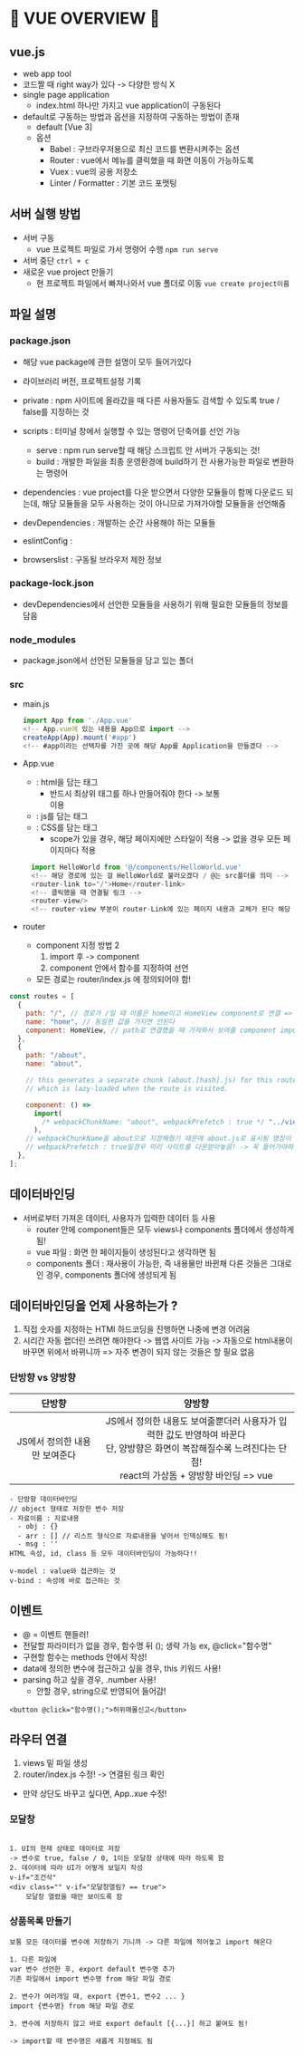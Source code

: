 # :star2: VUE OVERVIEW :star2:

## **vue.js**

- web app tool
- 코드짤 때 right way가 있다 -> 다양한 방식 X
- single page application
  - index.html 하나만 가지고 vue application이 구동된다
- default로 구동하는 방법과 옵션을 지정하여 구동하는 방법이 존재
  - default [Vue 3]
  - 옵션
    - Babel : 구브라우저용으로 최신 코드를 변환시켜주는 옵션
    - Router : vue에서 메뉴를 클릭했을 때 화면 이동이 가능하도록
    - Vuex : vue의 공용 저장소
    - Linter / Formatter : 기본 코드 포맷팅

## **서버 실행 방법**

- 서버 구동
  - vue 프로젝트 파일로 가서 명령어 수행
    `npm run serve`
- 서버 중단
  `ctrl + c`
- 새로운 vue project 만들기
  - 현 프로젝트 파일에서 빠져나와서 vue 폴더로 이동
    `vue create project이름`

## **파일 설명**

### **package.json**

- 해당 vue package에 관한 설명이 모두 들어가있다
- 라이브러리 버전, 프로젝트설정 기록

- private : npm 사이트에 올라갔을 때 다른 사용자들도 검색할 수 있도록 true / false를 지정하는 것
- scripts : 터미널 창에서 실행할 수 있는 명령어 단축어를 선언 가능
  - serve : npm run serve할 때 해당 스크립트 안 서버가 구동되는 것!
  - build : 개발한 파일을 최종 운영환경에 build하기 전 사용가능한 파일로 변환하는 명령어
- dependencies : vue project를 다운 받으면서 다양한 모듈들이 함께 다운로드 되는데, 해당 모듈들을 모두 사용하는 것이 아니므로 가져가야할 모듈들을 선언해줌
- devDependencies : 개발하는 순간 사용해야 하는 모듈들
- eslintConfig :
- browserslist : 구동될 브라우저 제한 정보

### **package-lock.json**

- devDependencies에서 선언한 모듈들을 사용하기 위해 필요한 모듈들의 정보를 담음

### **node_modules**

- package.json에서 선언된 모듈들을 담고 있는 폴더

### **src**

- main.js

  ```js
  import App from './App.vue'
  <!-- App.vue에 있는 내용을 App으로 import -->
  createApp(App).mount('#app')
  <!-- #app이라는 선택자를 가진 곳에 해당 App를 Application을 만들겠다 -->
  ```

- App.vue

  - <template></template> : html을 담는 태그
    - 반드시 최상위 태그를 하나 만들어줘야 한다 -> 보통 <div></div> 이용
  - <script></script> : js를 담는 태그
  - <style></style> : CSS를 담는 태그
    - scope가 있을 경우, 해당 페이지에만 스타일이 적용 -> 없을 경우 모든 페이지마다 적용

  ```js
    import HelloWorld from '@/components/HelloWorld.vue'
    <!-- 해당 경로에 있는 걸 HelloWorld로 불러오겠다 / @는 src폴더를 의미 -->
    <router-link to="/">Home</router-link>
    <!-- 클릭했을 때 연결될 링크 -->
    <router-view/>
    <!-- router-view 부분이 router-Link에 있는 페이지 내용과 교체가 된다 해당 부분 외에 다른 부분들은 모두 동일하게 된다-->
  ```

- router
  - component 지정 방법 2
    1. import 후 -> component
    2. component 안에서 함수를 지정하여 선언
  - 모든 경로는 router/index.js 에 정의되어야 함!

```js
const routes = [
  {
    path: "/", // 경로가 /일 때 이름은 home이고 HomeView component로 연결 => router-link to와 동일하게 연결해줘야 한다
    name: "home", // 동일한 값을 가지면 안된다
    component: HomeView, // path로 연결했을 때 가져와서 보여줄 component import 해온 주소 -> 해당 경로에 파일 존재
  },
  {
    path: "/about",
    name: "about",

    // this generates a separate chunk (about.[hash].js) for this route
    // which is lazy-loaded when the route is visited.

    component: () =>
      import(
        /* webpackChunkName: "about", webpackPrefetch : true */ "../views/AboutView.vue"
      ),
    // webpackChunkName을 about으로 지정해줬기 때문에 about.js로 표시됨 명칭이 바뀜!
    // webpackPrefetch : true일경우 미리 사이트를 다운받아놓음! -> 꼭 들어가야하는 사이트, 들어갈 확률이 높거나 부하가 걸리는 사이트라면 미리 받아놓아 시가을 단축하는 것이 좋음
  },
];
```

## **데이터바인딩**

- 서버로부터 가져온 데이터, 사용자가 입력한 데이터 등 사용
  - router 안에 component들은 모두 views나 components 폴더에서 생성하게 됨!
  - vue 파일 : 화면 한 페이지들이 생성된다고 생각하면 됨
  - components 폴더 : 재사용이 가능한, 즉 내용물만 바뀐채 다른 것들은 그대로인 경우, components 폴더에 생성되게 됨

## **데이터바인딩을 언제 사용하는가 ?**

1. 직접 숫자를 지정하는 HTMl 하드코딩을 진행하면 나중에 변경 어려움
2. 시리간 자동 랩더린 쓰려면 해야한다 -> 웹앱 사이트 가능
   -> 자동으로 html내용이 바꾸면 위에서 바뀌니까
   => 자주 변경이 되지 않는 것들은 할 필요 없음

### **단방향 vs 양방향**

|            단방향             |                                                                                  양방향                                                                                  |
| :---------------------------: | :----------------------------------------------------------------------------------------------------------------------------------------------------------------------: |
| JS에서 정의한 내용만 보여준다 | JS에서 정의한 내용도 보여줄뿐더러 사용자가 입력한 값도 반영하여 바꾼다 <br> 단, 양방향은 화면이 복잡해질수록 느려진다는 단점! <br> react의 가상돔 + 양방향 바인딩 => vue |

```
- 단방향 데이터바인딩
// object 형태로 저장한 변수 저장
- 자료이름 : 자료내용
  - obj : {}
  - arr : [] // 리스트 형식으로 자료내용을 넣어서 인덱싱해도 됨!
  - msg : ''
HTML 속성, id, class 등 모두 데이터바인딩이 가능하다!!

v-model : value와 접근하는 것
v-bind : 속성에 바로 접근하는 것
```

## **이벤트**

- @ = 이벤트 핸들러!
- 전달할 파라미터가 없을 경우, 함수명 뒤 (); 생략 가능
  ex, @click="함수명"
- 구현할 함수는 methods 안에서 작성!
- data에 정의한 변수에 접근하고 싶을 경우, this 키워드 사용!
- parsing 하고 싶을 경우, .number 사용!
  - 안할 경우, string으로 반영되어 들어감!

```
<button @click="함수명();">허위매몰신고</button>
```

## **라우터 연결**

1. views 밑 파일 생성
2. router/index.js 수정! -> 연결된 링크 확인

- 만약 상단도 바꾸고 싶다면, App..xue 수정!

### **모달창**

```

1. UI의 현재 상태로 데이터로 저장
-> 변수로 true, false / 0, 1이든 모달창 상태에 따라 하도록 함
2. 데이터에 따라 UI가 어떻게 보일지 작성
v-if="조건삭"
<div class="" v-if="모달창열림? == true">
    모달창 열렸을 때만 보이도록 함
```

### **상품목록 만들기**

```
보통 모든 데이터를 변수에 저장하기 기니까 -> 다른 파일에 적어놓고 import 해온다

1. 다른 파일에
var 변수 선언한 후, export default 변수명 추가
기존 파일에서 import 변수명 from 해당 파일 경로

2. 변수가 여러개일 때, export {변수1, 변수2 ... }
import {변수명} from 해당 파일 경로

3. 변수에 저장하지 않고 바로 export default [{...}] 하고 붙여도 됨!

-> import할 때 변수명은 새롭게 지정해도 됨

```
